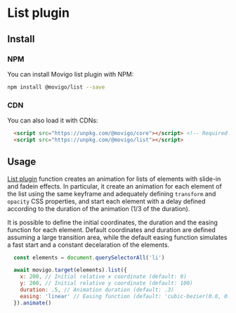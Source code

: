 # List plugin

## Install

### NPM

You can install Movigo list plugin with NPM:

```bash
npm install @movigo/list --save
```
    
### CDN

You can also load it with CDNs:
    
```html
  <script src="https://unpkg.com/@movigo/core"></script> <!-- Required dependency -->
  <script src="https://unpkg.com/@movigo/list"></script>
```

## Usage

[List plugin](https://github.com/movigo/list) function creates an animation for lists of elements with slide-in and fadein effects. In particular, it create an animation for each element of the list using the same keyframe and adequately defining `transform` and `opacity` CSS properties, and start each element with a delay defined according to the duration of the animation (1/3 of the duration).

It is possible to define the initial coordinates, the duration and the easing function for each element. Default coordinates and duration are defined assuming a large transition area, while the default easing function simulates a fast start and a constant decelaration of the elements.

```js
  const elements = document.querySelectorAll('li')

  await movigo.target(elements).list({
    x: 200, // Initial relative x coordinate (default: 0)
    y: 200, // Initial relative y coordinate (default: 100)
    duration: .5, // Animation duration (default: .3)
    easing: 'linear' // Easing function (default: 'cubic-bezier(0.0, 0.0, 0.2, 1)')
  }).animate()
```

